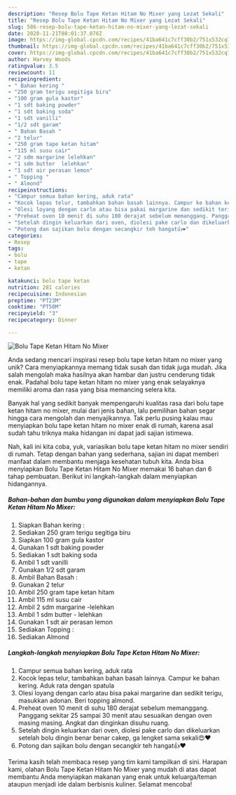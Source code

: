 ```yaml
---
description: "Resep Bolu Tape Ketan Hitam No Mixer yang Lezat Sekali"
title: "Resep Bolu Tape Ketan Hitam No Mixer yang Lezat Sekali"
slug: 586-resep-bolu-tape-ketan-hitam-no-mixer-yang-lezat-sekali
date: 2020-11-21T08:01:37.076Z
image: https://img-global.cpcdn.com/recipes/41ba641c7cff30b2/751x532cq70/bolu-tape-ketan-hitam-no-mixer-foto-resep-utama.jpg
thumbnail: https://img-global.cpcdn.com/recipes/41ba641c7cff30b2/751x532cq70/bolu-tape-ketan-hitam-no-mixer-foto-resep-utama.jpg
cover: https://img-global.cpcdn.com/recipes/41ba641c7cff30b2/751x532cq70/bolu-tape-ketan-hitam-no-mixer-foto-resep-utama.jpg
author: Harvey Woods
ratingvalue: 3.5
reviewcount: 11
recipeingredient:
- " Bahan kering "
- "250 gram terigu segitiga biru"
- "100 gram gula kastor"
- "1 sdt baking powder"
- "1 sdt baking soda"
- "1 sdt vanilli"
- "1/2 sdt garam"
- " Bahan Basah "
- "2 telur"
- "250 gram tape ketan hitam"
- "115 ml susu cair"
- "2 sdm margarine lelehkan"
- "1 sdm butter  lelehkan"
- "1 sdt air perasan lemon"
- " Topping "
- " Almond"
recipeinstructions:
- "Campur semua bahan kering, aduk rata"
- "Kocok lepas telur, tambahkan bahan basah lainnya. Campur ke bahan kering. Aduk rata dengan spatula"
- "Olesi loyang dengan carlo atau bisa pakai margarine dan sedikit terigu, masukkan adonan. Beri topping almond."
- "Preheat oven 10 menit di suhu 180 derajat sebelum memanggang. Panggang sekitar 25 sampai 30 menit atau sesuaikan dengan oven masing masing. Angkat dan dinginkan disuhu ruang."
- "Setelah dingin keluarkan dari oven, diolesi pake carlo dan dikeluarkan setelah bolu dingin benar benar cakep, ga lengket sama sekali😍❤"
- "Potong dan sajikan bolu dengan secangkir teh hangat👍❤"
categories:
- Resep
tags:
- bolu
- tape
- ketan

katakunci: bolu tape ketan 
nutrition: 281 calories
recipecuisine: Indonesian
preptime: "PT23M"
cooktime: "PT50M"
recipeyield: "3"
recipecategory: Dinner

---
```



![Bolu Tape Ketan Hitam No Mixer](https://img-global.cpcdn.com/recipes/41ba641c7cff30b2/751x532cq70/bolu-tape-ketan-hitam-no-mixer-foto-resep-utama.jpg)

Anda sedang mencari inspirasi resep bolu tape ketan hitam no mixer yang unik? Cara menyiapkannya memang tidak susah dan tidak juga mudah. Jika salah mengolah maka hasilnya akan hambar dan justru cenderung tidak enak. Padahal bolu tape ketan hitam no mixer yang enak selayaknya memiliki aroma dan rasa yang bisa memancing selera kita.



Banyak hal yang sedikit banyak mempengaruhi kualitas rasa dari bolu tape ketan hitam no mixer, mulai dari jenis bahan, lalu pemilihan bahan segar hingga cara mengolah dan menyajikannya. Tak perlu pusing kalau mau menyiapkan bolu tape ketan hitam no mixer enak di rumah, karena asal sudah tahu triknya maka hidangan ini dapat jadi sajian istimewa.


Nah, kali ini kita coba, yuk, variasikan bolu tape ketan hitam no mixer sendiri di rumah. Tetap dengan bahan yang sederhana, sajian ini dapat memberi manfaat dalam membantu menjaga kesehatan tubuh kita. Anda bisa menyiapkan Bolu Tape Ketan Hitam No Mixer memakai 16 bahan dan 6 tahap pembuatan. Berikut ini langkah-langkah dalam menyiapkan hidangannya.

<!--inarticleads1-->

##### Bahan-bahan dan bumbu yang digunakan dalam menyiapkan Bolu Tape Ketan Hitam No Mixer:

1. Siapkan  Bahan kering :
1. Sediakan 250 gram terigu segitiga biru
1. Siapkan 100 gram gula kastor
1. Gunakan 1 sdt baking powder
1. Sediakan 1 sdt baking soda
1. Ambil 1 sdt vanilli
1. Gunakan 1/2 sdt garam
1. Ambil  Bahan Basah :
1. Gunakan 2 telur
1. Ambil 250 gram tape ketan hitam
1. Ambil 115 ml susu cair
1. Ambil 2 sdm margarine -lelehkan
1. Ambil 1 sdm butter - lelehkan
1. Gunakan 1 sdt air perasan lemon
1. Sediakan  Topping :
1. Sediakan  Almond




<!--inarticleads2-->

##### Langkah-langkah menyiapkan Bolu Tape Ketan Hitam No Mixer:

1. Campur semua bahan kering, aduk rata
1. Kocok lepas telur, tambahkan bahan basah lainnya. Campur ke bahan kering. Aduk rata dengan spatula
1. Olesi loyang dengan carlo atau bisa pakai margarine dan sedikit terigu, masukkan adonan. Beri topping almond.
1. Preheat oven 10 menit di suhu 180 derajat sebelum memanggang. Panggang sekitar 25 sampai 30 menit atau sesuaikan dengan oven masing masing. Angkat dan dinginkan disuhu ruang.
1. Setelah dingin keluarkan dari oven, diolesi pake carlo dan dikeluarkan setelah bolu dingin benar benar cakep, ga lengket sama sekali😍❤
1. Potong dan sajikan bolu dengan secangkir teh hangat👍❤




Terima kasih telah membaca resep yang tim kami tampilkan di sini. Harapan kami, olahan Bolu Tape Ketan Hitam No Mixer yang mudah di atas dapat membantu Anda menyiapkan makanan yang enak untuk keluarga/teman ataupun menjadi ide dalam berbisnis kuliner. Selamat mencoba!
